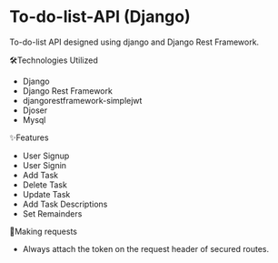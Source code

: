 # To-do-list-API (Django) #

To-do-list API designed using django and Django Rest Framework.

  🛠️Technologies Utilized
  * Django
  * Django Rest Framework
  * djangorestframework-simplejwt
  * Djoser
  * Mysql

  ✨Features
  * User Signup
  * User Signin
  * Add Task
  * Delete Task
  * Update Task
  * Add Task Descriptions
  * Set Remainders

  📮Making requests
  * Always attach the token on the request header of secured routes.

